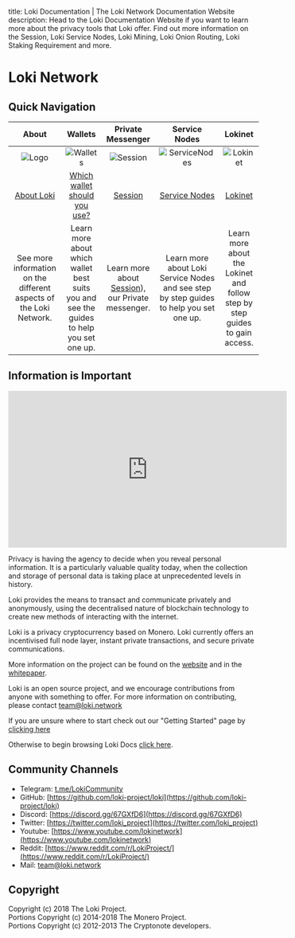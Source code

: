 title: Loki Documentation | The Loki Network Documentation Website
description: Head to the Loki Documentation Website if you want to learn more about the privacy tools that Loki offer. Find out more information on the Session, Loki Service Nodes, Loki Mining, Loki Onion Routing, Loki Staking Requirement and more.

# Loki Network

## Quick Navigation

|                              **About**                             	|                                                                                            **Wallets**                                                                                           	|                                           **Private Messenger**                                           	|                                  **Service Nodes**                                 	|                                 **Lokinet**                                 	|
|:------------------------------------------------------------------:	|:------------------------------------------------------------------------------------------------------------------------------------------------------------------------------------------------:	|:----------------------------------------------------------------------------------------------:	|:----------------------------------------------------------------------------------:	|:---------------------------------------------------------------------------:	|
|                 ![Logo](assets/images/loki_sample.png)                	|                                                                            ![Wallets](assets/images/LokiInterface.png)                                                                           	|                             ![Session](assets/images/LokiPrivate.png)                            	|                     ![ServiceNodes](assets/images/LokiBox.png)                     	|                   ![Lokinet](assets/images/LokiSecure.png)                  	|
|               [About Loki](Introduction/LokiNetwork/)               	|                                                                      [Which wallet should you use?](Wallets/WalletsOverview/)                                                                      	|                              [Session](LokiServices/Messenger/Session/)                              	|                      [Service Nodes](ServiceNodes/SNOverview/)                      	|                      [Lokinet](Lokinet/LokinetOverview/)                     	|
| See more information on the different aspects of the Loki Network. 	| Learn more about which wallet best suits you and see the guides to help you set one up. 	| Learn more about [Session](https://getsession.org)), our Private messenger. 	| Learn more about Loki Service Nodes and see step by step guides to help you set one up. 	| Learn more about the Lokinet and follow step by step guides to gain access. 	|

## Information is Important

<center><iframe width="560" height="315" src="https://www.youtube.com/embed/Lykh-NqkKys" frameborder="0" allow="autoplay; encrypted-media" allowfullscreen></iframe></center>

Privacy is having the agency to decide when you reveal personal information. It is a particularly valuable quality today, when the collection and storage of personal data is taking place at unprecedented levels in history.

Loki provides the means to transact and communicate privately and anonymously, using the decentralised nature of blockchain technology to create new methods of interacting with the internet.

Loki is a privacy cryptocurrency based on Monero. Loki currently offers an incentivised full node layer, instant private transactions, and secure private communications.

More information on the project can be found on the [website](https://www.loki.network/) and in the [whitepaper](https://loki.network/wp-content/uploads/2018/10/LokiWhitepaperV3_1.pdf).

Loki is an open source project, and we encourage contributions from anyone with something to offer. For more information on contributing, please contact team@loki.network

If you are unsure where to start check out our "Getting Started" page by [clicking here](Introduction/GettingStarted.md)

Otherwise to begin browsing Loki Docs [click here](Introduction/LokiNetwork.md).

## Community Channels

- Telegram: [t.me/LokiCommunity](https://t.me/LokiCommunity)
- GitHub: [https://github.com/loki-project/loki](https://github.com/loki-project/loki)
- Discord: [https://discord.gg/67GXfD6](https://discord.gg/67GXfD6)
- Twitter: [https://twitter.com/loki_project](https://twitter.com/loki_project)
- Youtube: [https://www.youtube.com/lokinetwork](https://www.youtube.com/lokinetwork)
- Reddit: [https://www.reddit.com/r/LokiProject/](https://www.reddit.com/r/LokiProject/)
- Mail: [team@loki.network](mailto:team@loki.network)

## Copyright

Copyright (c) 2018 The Loki Project.   
Portions Copyright (c) 2014-2018 The Monero Project.   
Portions Copyright (c) 2012-2013 The Cryptonote developers.

